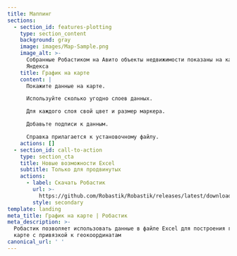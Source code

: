```yaml
---
title: Маппинг
sections:
  - section_id: features-plotting
    type: section_content
    background: gray
    image: images/Map-Sample.png
    image_alt: >-
      Собранные Робастиком на Авито объекты недвижимости показаны на карте
      Яндекса
    title: График на карте
    content: |
      Покажите данные на карте.

      Используйте сколько угодно слоев данных.

      Для каждого слоя свой цвет и размер маркера.

      Добавьте подписи к данным.

      Справка прилагается к установочному файлу.
    actions: []
  - section_id: call-to-action
    type: section_cta
    title: Новые возможности Excel
    subtitle: Только для продвинутых
    actions:
      - label: Скачать Робастик
        url: >-
          https://github.com/Robastik/Robastik/releases/latest/download/Robastik.for.Excel.64-bit.zip
        style: secondary
template: landing
meta_title: График на карте | Робастик
meta_description: >-
  Робастик позволяет использовать данные в файле Excel для построения графика на
  карте с привязкой к геокоординатам
canonical_url: ' '
---
```

